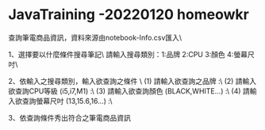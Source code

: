# JavaTraining  -20220120 homeowkr

查詢筆電商品資訊，資料來源由notebook-Info.csv匯入\\

1、選擇要以什麼條件搜尋筆記\\
請輸入搜尋類別：1:品牌 2:CPU 3:顏色 4:螢幕尺吋\\

2、依輸入之搜尋類別，輸入欲查詢之條件 \\
 (1) 請輸入欲查詢之品牌 :\\
 (2) 請輸入欲查詢CPU等級 (i5,i7,M1) :\\
 (3) 請輸入欲查詢顏色 (BLACK,WHITE...) :\\
 (4) 請輸入欲查詢螢幕尺吋 (13,15.6,16...) :\\
 
3、依查詢條件秀出符合之筆電商品資訊
